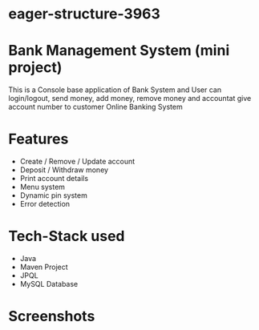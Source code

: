# eager-structure-3963
 
# Bank Management System (mini project)
This is a Console base application of Bank System and User can login/logout, send money, add money, remove money and accountat give account number to customer  Online Banking System

# Features

- Create / Remove / Update account
- Deposit / Withdraw money
- Print account details
- Menu system
- Dynamic pin system
- Error detection 

# Tech-Stack used
- Java
- Maven Project
- JPQL
- MySQL Database

# Screenshots

